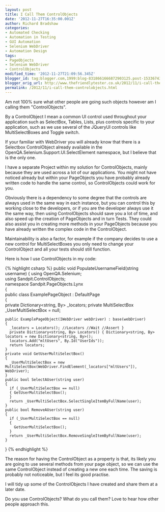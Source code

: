 ```yaml
---
layout: post
title: I Call Them ControlObjects
date: '2012-11-27T16:35:00.001Z'
author: Richard Bradshaw
categories:
- Automated Checking
- Automation in Testing
- GUI Automation
- Selenium WebDriver
- Automation Design
tags:
- PageObjects
- Selenium WebDriver
- ControlObjects
modified_time: '2012-11-27T21:09:56.345Z'
blogger_id: tag:blogger.com,1999:blog-8318661666872903125.post-1533674344765237404
blogger_orig_url: http://www.thefriendlytester.co.uk/2012/11/i-call-them-controlobjects.html
permalink: /2012/11/i-call-them-controlobjects.html
---
```

Am not 100% sure what other people are going such objects however am I calling them "ControlObjects".  

By a ControlObject I mean a common UI control used throughout your application such as SelectBox, Tables, Lists, plus controls specific to your application, such as we use several of the JQueryUI controls like MultiSelectBoxes and Toggle switch.  

If your familiar with WebDriver you will already know that there is a Selectbox ControlObject already available in the OpenQA.Selenium.Support.UI.SelectElement namespace, but I believe that is the only one.  

I have a separate Project within my solution for ControlObjects, mainly because they are used across a lot of our applications. You might not have noticed already but within your PageObjects you have probably already written code to handle the same control, so ControlObjects could work for you.  

Obviously there is a dependency to some degree that the controls are always used in the same way in each instance, but you can control this by working close to the developers, or if you are the developer always use it the same way, then using ControlObjects should save you a lot of time, and also speed up the creation of PageObjects and in turn Tests. They could also assist you in creating more methods in your PageObjects because you have already written the complex code in the ControlObject.  

Maintainability is also a factor, for example if the company decides to use a new control for MultiSelectBoxes you only need to change your ControlObject and all your tests should still function.  

Here is how I use ControlObjects in my code: 

{% highlight csharp %}
public void PopulateUsernameField(string username)
{
using OpenQA.Selenium;  
using Sandpit.ControlObjects;  
namespace Sandpit.PageObjects.Lynx  
{  
  public class ExamplePageObject : DefaultPage  
  {  
    private Dictionary<string, By> _locators; private MultiSelectBox _UserMultiSelectBox = null;  
    
    public ExamplePageObject(IWebDriver webDriver) : base(webDriver)  
    {  
      _locators = Locators(); //Locators //Wait //Assert }  
      private Dictionary<string, By> Locators() { Dictionary<string, By> locators = new Dictionary<string, By>();  
      locators.Add("mltUsers", By.Id("UserIds"));  
      return locators;  
    }  
    private void GetUserMultiSelectBox()  
    {  
      _UserMultiSelectBox = new MultiSelectBox(WebDriver.FindElement(_locators["mltUsers"]), WebDriver);  
    }  
    public bool SelectAUser(string user)  
    {  
      if (_UserMultiSelectBox == null)  
      { GetUserMultiSelectBox();  
      }  
      return _UserMultiSelectBox.SelectSingleItemByFullName(user);  
    }  
    public bool RemoveAUser(string user)  
    {  
      if (_UserMultiSelectBox == null)  
      {  
        GetUserMultiSelectBox();  
      }  
      return _UserMultiSelectBox.RemoveSingleItemByFullName(user);    
    }
}
{% endhighlight %}
 
The reason for having the ControlObject as a property is that, its likely you are going to use several methods from your page object, so we can use the same ControlObject instead of creating a new one each time. The saving is probably not noticeable, but I feel its good practise.  

I will tidy up some of the ControlObjects I have created and share them at a later date.  

Do you use ControlObjects? What do you call them? Love to hear how other people approach this.